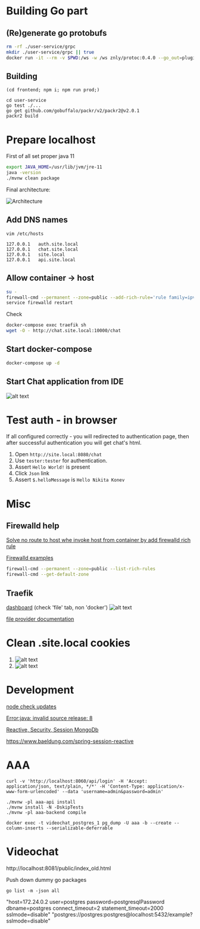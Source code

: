 # Building Go part

## (Re)generate go protobufs
```bash
rm -rf ./user-service/grpc
mkdir ./user-service/grpc || true
docker run -it --rm -v $PWD:/ws -w /ws znly/protoc:0.4.0 --go_out=plugins=grpc:user-service/grpc --plugin=protoc-gen-grpc=/usr/bin/protoc-gen-go -I./protobuf ./protobuf/*.proto
```

## Building
```
(cd frontend; npm i; npm run prod;)

cd user-service
go test ./...
go get github.com/gobuffalo/packr/v2/packr2@v2.0.1
packr2 build
```


# Prepare localhost

First of all set proper java 11
```bash
export JAVA_HOME=/usr/lib/jvm/jre-11
java -version
./mvnw clean package
```

Final architecture:

![Architecture](./.markdown/auth.png "Title")

## Add DNS names
`vim /etc/hosts`

```
127.0.0.1   auth.site.local
127.0.0.1   chat.site.local
127.0.0.1   site.local
127.0.0.1   api.site.local
```

## Allow container -> host

```bash
su -
firewall-cmd --permanent --zone=public --add-rich-rule='rule family=ipv4 source address="172.28.0.0/16" accept'
service firewalld restart
```

Check
```bash
docker-compose exec traefik sh
wget -O - http://chat.site.local:10000/chat
```

## Start docker-compose
```bash
docker-compose up -d
```

## Start Chat application from IDE
![alt text](./.markdown/chat.png "Title")

# Test auth - in browser

If all configured correctly - you will redirected to authentication page, then after successful authentication you
will get chat's html.

1. Open `http://site.local:8080/chat`
2. Use `tester:tester` for authentication.
3. Assert `Hello World!` is present
4. Click `Json` link
5. Assert `$.helloMessage` is `Hello Nikita Konev`

# Misc

## Firewalld help
[Solve no route to host whe invoke host from container by add firewalld rich rule](https://forums.docker.com/t/no-route-to-host-network-request-from-container-to-host-ip-port-published-from-other-container/39063/6)

[Firewalld examples](https://www.rootusers.com/how-to-use-firewalld-rich-rules-and-zones-for-filtering-and-nat/)
```bash
firewall-cmd --permanent --zone=public --list-rich-rules
firewall-cmd --get-default-zone
```
## Traefik
[dashboard](http://127.0.0.1:8010/dashboard/) (check 'file' tab, non 'docker')
![alt text](./.markdown/traefik.png "Title")

[file provider documentation](https://docs.traefik.io/v1.7/configuration/backends/file/)


# Clean .site.local cookies
1. ![alt text](./.markdown/clean_cookies_1.png)
2. ![alt text](./.markdown/clean_cookies_2.png)

# Development
[node check updates](https://www.npmjs.com/package/npm-check-updates)

[Error:java: invalid source release: 8](https://stackoverflow.com/a/26009627)

[Reactive, Security, Session MongoDb](https://medium.com/@hantsy/build-a-reactive-application-with-spring-boot-2-0-and-angular-de0ee5837fed)

https://www.baeldung.com/spring-session-reactive

# AAA
```
curl -v 'http://localhost:8060/api/login' -H 'Accept: application/json, text/plain, */*' -H 'Content-Type: application/x-www-form-urlencoded' --data 'username=admin&password=admin'
```

```
./mvnw -pl aaa-api install
./mvnw install -N -DskipTests
./mvnw -pl aaa-backend compile
```

```
docker exec -t videochat_postgres_1 pg_dump -U aaa -b --create --column-inserts --serializable-deferrable
```

# Videochat
http://localhost:8081/public/index_old.html

Push down dummy go packages
```
go list -m -json all
```

"host=172.24.0.2 user=postgres password=postgresqlPassword dbname=postgres connect_timeout=2 statement_timeout=2000 sslmode=disable"
"postgres://postgres:postgres@localhost:5432/example?sslmode=disable"